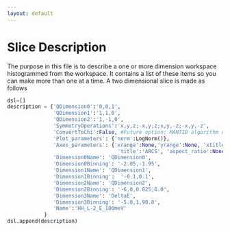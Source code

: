 ```yaml
---
layout: default
---
```

Slice Description
================

The purpose in this file is to describe a one or more dimension workspace histogrammed from the workspace.  It contains a list of these items so you can make more than one at a time.
A two dimensional slice is made as follows

```python
dsl=[]
description = {'QDimension0':'0,0,1',
               'QDimension1':'1,1,0',
               'QDimension2':'1,-1,0',
               'SymmetryOperations':'x,y,z;-x,y,z;x,y,-z;-x,y,-z',
               'ConvertToChi':False, #Future option: MANTID algorithm not yet implemented
               'Plot_parameters': {'norm':LogNorm()},
               'Axes_parameters': {'xrange':None,'yrange':None, 'xtitle':None, 'ytitle':None,
                                    'title':'ARCS', 'aspect_ratio':None, 'tight_axes':True, 'grid':True}
               'Dimension0Name': 'QDimension0',
               'Dimension0Binning': '-2.05,-1.95',
               'Dimension1Name': 'QDimension1',
               'Dimension1Binning':  '-0.1,0.1',
               'Dimension2Name': 'QDimension2',
               'Dimension2Binning': '-6.0,0.025,6.0',
               'Dimension3Name': 'DeltaE',
               'Dimension3Binning': '-5.0,1,90.0',
               'Name':'HH_L-2_E_100meV'
            }
dsl.append(description)
```
